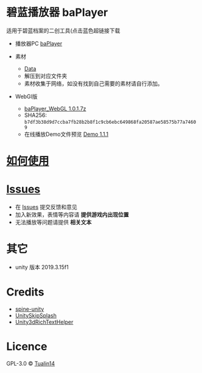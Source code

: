 # 碧蓝播放器 baPlayer

适用于碧蓝档案的二创工具(点击蓝色超链接下载

- 播放器PC [baPlayer](https://github.com/Tualin14/baPlayer/releases)

- 素材 
  - [Data](https://oss.dza.vin/share@dzaaaaaa.com/baPlayer%E5%8F%AF%E7%94%A8%E7%B4%A0%E6%9D%90%E9%9B%86)
  - 解压到对应文件夹
  - 素材收集于网络，如没有找到自己需要的素材请自行添加。

- WebGl版
  - [baPlayer_WebGL 1.0.1.7z](https://storage.dza.vin/baPlayer_WebGL%201.0.1.7z)
  - SHA256: `b7df3b38d9d7ccba7fb28b2b8f1c9cb6ebc649868fa20587ae58575b77a74609`
  - 在线播放Demo文件预览 [Demo 1.1.1](https://baplayer.dza.vin/)

# [如何使用](https://github.com/Tualin14/baPlayer/wiki)

# [Issues](https://github.com/Tualin14/baPlayer/issues)

- 在 [Issues](https://github.com/Tualin14/baPlayer/issues) 提交反馈和意见
- 加入新效果，表情等内容请 **提供游戏内出现位置**
- 无法播放等问题请提供 **相关文本**


# 其它

- unity 版本 2019.3.15f1

# Credits

- [spine-unity](http://zh.esotericsoftware.com/spine-unity)
- [UnitySkipSplash](https://github.com/psygames/UnitySkipSplash)
- [Unity3dRichTextHelper](https://github.com/majecty/Unity3dRichTextHelper)

# Licence

GPL-3.0 © [Tualin14](https://github.com/Tualin14/baPlayer)

